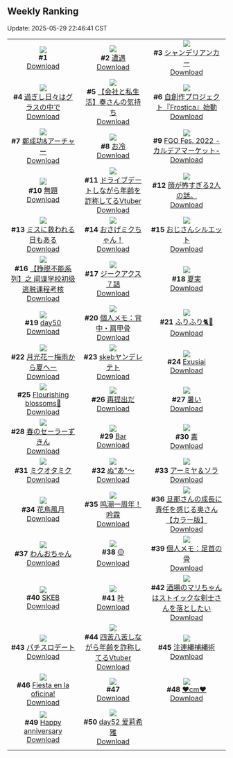 ## Weekly Ranking
Update: 2025-05-29 22:46:41 CST

|      |      |      |
| :----: | :----: | :----: |
| ![](https://s.pximg.net/common/images/limit_unviewable_s.png)<br>**#1** [](https://www.pixiv.net/artworks/130762672)<br>[Download](https://s.pximg.net/common/images/limit_unviewable_s.png) | ![](https://i.pixiv.re/c/240x480/img-master/img/2025/05/22/00/00/04/130665442_p0_master1200.jpg)<br>**#2** [遭遇](https://www.pixiv.net/artworks/130665442)<br>[Download](https://i.pixiv.re/img-original/img/2025/05/22/00/00/04/130665442_p0.png) | ![](https://i.pixiv.re/c/240x480/img-master/img/2025/05/23/07/30/02/130707448_p0_master1200.jpg)<br>**#3** [シャンデリアンカー](https://www.pixiv.net/artworks/130707448)<br>[Download](https://i.pixiv.re/img-original/img/2025/05/23/07/30/02/130707448_p0.jpg) |
| ![](https://i.pixiv.re/c/240x480/img-master/img/2025/05/23/00/00/01/130698461_p0_master1200.jpg)<br>**#4** [過ぎし日々はグラスの中で](https://www.pixiv.net/artworks/130698461)<br>[Download](https://i.pixiv.re/img-original/img/2025/05/23/00/00/01/130698461_p0.png) | ![](https://i.pixiv.re/c/240x480/img-master/img/2025/05/23/12/00/14/130711504_p0_master1200.jpg)<br>**#5** [【会社と私生活】奏さんの気持ち](https://www.pixiv.net/artworks/130711504)<br>[Download](https://i.pixiv.re/img-original/img/2025/05/23/12/00/14/130711504_p0.jpg) | ![](https://i.pixiv.re/c/240x480/img-master/img/2025/05/23/19/56/21/130722248_p0_master1200.jpg)<br>**#6** [自創作プロジェクト『Frostica』始動](https://www.pixiv.net/artworks/130722248)<br>[Download](https://i.pixiv.re/img-original/img/2025/05/23/19/56/21/130722248_p0.jpg) |
| ![](https://i.pixiv.re/c/240x480/img-master/img/2025/05/23/00/00/11/130698538_p0_master1200.jpg)<br>**#7** [鄭成功&アーチャー](https://www.pixiv.net/artworks/130698538)<br>[Download](https://i.pixiv.re/img-original/img/2025/05/23/00/00/11/130698538_p0.jpg) | ![](https://i.pixiv.re/c/240x480/img-master/img/2025/05/22/20/30/02/130690183_p0_master1200.jpg)<br>**#8** [お冷](https://www.pixiv.net/artworks/130690183)<br>[Download](https://i.pixiv.re/img-original/img/2025/05/22/20/30/02/130690183_p0.png) | ![](https://i.pixiv.re/c/240x480/img-master/img/2025/05/23/00/30/05/130699982_p0_master1200.jpg)<br>**#9** [FGO Fes. 2022 -カルデアマーケット-](https://www.pixiv.net/artworks/130699982)<br>[Download](https://i.pixiv.re/img-original/img/2025/05/23/00/30/05/130699982_p0.png) |
| ![](https://i.pixiv.re/c/240x480/img-master/img/2025/05/24/11/24/46/130746416_p0_master1200.jpg)<br>**#10** [無題](https://www.pixiv.net/artworks/130746416)<br>[Download](https://i.pixiv.re/img-original/img/2025/05/24/11/24/46/130746416_p0.jpg) | ![](https://i.pixiv.re/c/240x480/img-master/img/2025/05/23/21/11/07/130725334_p0_master1200.jpg)<br>**#11** [ドライブデートしながら年齢を詐称してるVtuber](https://www.pixiv.net/artworks/130725334)<br>[Download](https://i.pixiv.re/img-original/img/2025/05/23/21/11/07/130725334_p0.png) | ![](https://i.pixiv.re/c/240x480/img-master/img/2025/05/24/12/00/14/130747344_p0_master1200.jpg)<br>**#12** [顔が怖すぎる2人の話。](https://www.pixiv.net/artworks/130747344)<br>[Download](https://i.pixiv.re/img-original/img/2025/05/24/12/00/14/130747344_p0.png) |
| ![](https://i.pixiv.re/c/240x480/img-master/img/2025/05/23/15/28/09/130715316_p0_master1200.jpg)<br>**#13** [ミスに救われる日もある](https://www.pixiv.net/artworks/130715316)<br>[Download](https://i.pixiv.re/img-original/img/2025/05/23/15/28/09/130715316_p0.jpg) | ![](https://i.pixiv.re/c/240x480/img-master/img/2025/05/24/18/24/45/130757668_p0_master1200.jpg)<br>**#14** [おさげミクちゃん！](https://www.pixiv.net/artworks/130757668)<br>[Download](https://i.pixiv.re/img-original/img/2025/05/24/18/24/45/130757668_p0.png) | ![](https://i.pixiv.re/c/240x480/img-master/img/2025/05/22/16/01/36/130682820_p0_master1200.jpg)<br>**#15** [おじさんシルエット](https://www.pixiv.net/artworks/130682820)<br>[Download](https://i.pixiv.re/img-original/img/2025/05/22/16/01/36/130682820_p0.jpg) |
| ![](https://i.pixiv.re/c/240x480/img-master/img/2025/05/23/04/25/25/130704873_p0_master1200.jpg)<br>**#16** [【挣脱不能系列】之 间谍学校初级逃脱课程考核](https://www.pixiv.net/artworks/130704873)<br>[Download](https://i.pixiv.re/img-original/img/2025/05/23/04/25/25/130704873_p0.jpg) | ![](https://i.pixiv.re/c/240x480/img-master/img/2025/05/23/19/02/25/130720577_p0_master1200.jpg)<br>**#17** [ジークアクス ７話](https://www.pixiv.net/artworks/130720577)<br>[Download](https://i.pixiv.re/img-original/img/2025/05/23/19/02/25/130720577_p0.jpg) | ![](https://i.pixiv.re/c/240x480/img-master/img/2025/05/22/00/00/14/130665537_p0_master1200.jpg)<br>**#18** [夏実](https://www.pixiv.net/artworks/130665537)<br>[Download](https://i.pixiv.re/img-original/img/2025/05/22/00/00/14/130665537_p0.jpg) |
| ![](https://i.pixiv.re/c/240x480/img-master/img/2025/05/23/00/32/30/130700104_p0_master1200.jpg)<br>**#19** [day50](https://www.pixiv.net/artworks/130700104)<br>[Download](https://i.pixiv.re/img-original/img/2025/05/23/00/32/30/130700104_p0.jpg) | ![](https://i.pixiv.re/c/240x480/img-master/img/2025/05/24/06/00/06/130740477_p0_master1200.jpg)<br>**#20** [個人メモ：背中・肩甲骨](https://www.pixiv.net/artworks/130740477)<br>[Download](https://i.pixiv.re/img-original/img/2025/05/24/06/00/06/130740477_p0.jpg) | ![](https://i.pixiv.re/c/240x480/img-master/img/2025/05/23/10/00/02/130709703_p0_master1200.jpg)<br>**#21** [ふりふり🐈🐾](https://www.pixiv.net/artworks/130709703)<br>[Download](https://i.pixiv.re/img-original/img/2025/05/23/10/00/02/130709703_p0.jpg) |
| ![](https://i.pixiv.re/c/240x480/img-master/img/2025/05/23/19/30/38/130721474_p0_master1200.jpg)<br>**#22** [月光花ー梅雨から夏へー](https://www.pixiv.net/artworks/130721474)<br>[Download](https://i.pixiv.re/img-original/img/2025/05/23/19/30/38/130721474_p0.jpg) | ![](https://i.pixiv.re/c/240x480/img-master/img/2025/05/23/22/59/07/130729690_p0_master1200.jpg)<br>**#23** [skebヤンデレテト](https://www.pixiv.net/artworks/130729690)<br>[Download](https://i.pixiv.re/img-original/img/2025/05/23/22/59/07/130729690_p0.png) | ![](https://i.pixiv.re/c/240x480/img-master/img/2025/05/22/00/00/23/130665595_p0_master1200.jpg)<br>**#24** [Exusiai](https://www.pixiv.net/artworks/130665595)<br>[Download](https://i.pixiv.re/img-original/img/2025/05/22/00/00/23/130665595_p0.jpg) |
| ![](https://i.pixiv.re/c/240x480/img-master/img/2025/05/23/20/30/08/130723599_p0_master1200.jpg)<br>**#25** [Flourishing blossoms🌺](https://www.pixiv.net/artworks/130723599)<br>[Download](https://i.pixiv.re/img-original/img/2025/05/23/20/30/08/130723599_p0.png) | ![](https://i.pixiv.re/c/240x480/img-master/img/2025/05/24/14/14/57/130750704_p0_master1200.jpg)<br>**#26** [再提出だ](https://www.pixiv.net/artworks/130750704)<br>[Download](https://i.pixiv.re/img-original/img/2025/05/24/14/14/57/130750704_p0.jpg) | ![](https://i.pixiv.re/c/240x480/img-master/img/2025/05/23/01/19/57/130701614_p0_master1200.jpg)<br>**#27** [暑い](https://www.pixiv.net/artworks/130701614)<br>[Download](https://i.pixiv.re/img-original/img/2025/05/23/01/19/57/130701614_p0.jpg) |
| ![](https://i.pixiv.re/c/240x480/img-master/img/2025/05/23/00/00/10/130698530_p0_master1200.jpg)<br>**#28** [春のセーラーずきん](https://www.pixiv.net/artworks/130698530)<br>[Download](https://i.pixiv.re/img-original/img/2025/05/23/00/00/10/130698530_p0.jpg) | ![](https://i.pixiv.re/c/240x480/img-master/img/2025/05/23/21/04/29/130725083_p0_master1200.jpg)<br>**#29** [Bar](https://www.pixiv.net/artworks/130725083)<br>[Download](https://i.pixiv.re/img-original/img/2025/05/23/21/04/29/130725083_p0.jpg) | ![](https://i.pixiv.re/c/240x480/img-master/img/2025/05/23/00/00/10/130698525_p0_master1200.jpg)<br>**#30** [毒](https://www.pixiv.net/artworks/130698525)<br>[Download](https://i.pixiv.re/img-original/img/2025/05/23/00/00/10/130698525_p0.png) |
| ![](https://i.pixiv.re/c/240x480/img-master/img/2025/05/23/17/12/32/130717329_p0_master1200.jpg)<br>**#31** [ミクオタミク](https://www.pixiv.net/artworks/130717329)<br>[Download](https://i.pixiv.re/img-original/img/2025/05/23/17/12/32/130717329_p0.jpg) | ![](https://i.pixiv.re/c/240x480/img-master/img/2025/05/23/12/09/47/130711754_p0_master1200.jpg)<br>**#32** [ぬ"あ"〜](https://www.pixiv.net/artworks/130711754)<br>[Download](https://i.pixiv.re/img-original/img/2025/05/23/12/09/47/130711754_p0.png) | ![](https://i.pixiv.re/c/240x480/img-master/img/2025/05/24/00/30/01/130733941_p0_master1200.jpg)<br>**#33** [アーミヤ＆ソラ](https://www.pixiv.net/artworks/130733941)<br>[Download](https://i.pixiv.re/img-original/img/2025/05/24/00/30/01/130733941_p0.jpg) |
| ![](https://i.pixiv.re/c/240x480/img-master/img/2025/05/23/17/36/10/130717840_p0_master1200.jpg)<br>**#34** [花鳥風月](https://www.pixiv.net/artworks/130717840)<br>[Download](https://i.pixiv.re/img-original/img/2025/05/23/17/36/10/130717840_p0.png) | ![](https://i.pixiv.re/c/240x480/img-master/img/2025/05/23/18/05/03/130718815_p0_master1200.jpg)<br>**#35** [鸣潮一周年！吟霖](https://www.pixiv.net/artworks/130718815)<br>[Download](https://i.pixiv.re/img-original/img/2025/05/23/18/05/03/130718815_p0.jpg) | ![](https://i.pixiv.re/c/240x480/img-master/img/2025/05/22/00/00/28/130665624_p0_master1200.jpg)<br>**#36** [旦那さんの成長に責任を感じる奥さん【カラー版】](https://www.pixiv.net/artworks/130665624)<br>[Download](https://i.pixiv.re/img-original/img/2025/05/22/00/00/28/130665624_p0.jpg) |
| ![](https://i.pixiv.re/c/240x480/img-master/img/2025/05/23/19/35/12/130721605_p0_master1200.jpg)<br>**#37** [わんおちゃん](https://www.pixiv.net/artworks/130721605)<br>[Download](https://i.pixiv.re/img-original/img/2025/05/23/19/35/12/130721605_p0.jpg) | ![](https://i.pixiv.re/c/240x480/img-master/img/2025/05/23/18/40/19/130719799_p0_master1200.jpg)<br>**#38** [🟡](https://www.pixiv.net/artworks/130719799)<br>[Download](https://i.pixiv.re/img-original/img/2025/05/23/18/40/19/130719799_p0.jpg) | ![](https://i.pixiv.re/c/240x480/img-master/img/2025/05/22/06/00/05/130673066_p0_master1200.jpg)<br>**#39** [個人メモ：足首の骨](https://www.pixiv.net/artworks/130673066)<br>[Download](https://i.pixiv.re/img-original/img/2025/05/22/06/00/05/130673066_p0.jpg) |
| ![](https://i.pixiv.re/c/240x480/img-master/img/2025/05/23/20/15/03/130723078_p0_master1200.jpg)<br>**#40** [SKEB](https://www.pixiv.net/artworks/130723078)<br>[Download](https://i.pixiv.re/img-original/img/2025/05/23/20/15/03/130723078_p0.jpg) | ![](https://i.pixiv.re/c/240x480/img-master/img/2025/05/22/01/24/34/130668844_p0_master1200.jpg)<br>**#41** [叶](https://www.pixiv.net/artworks/130668844)<br>[Download](https://i.pixiv.re/img-original/img/2025/05/22/01/24/34/130668844_p0.jpg) | ![](https://i.pixiv.re/c/240x480/img-master/img/2025/05/23/20/55/34/130724543_p0_master1200.jpg)<br>**#42** [酒場のマリちゃんはストイックな剣士さんを落としたい](https://www.pixiv.net/artworks/130724543)<br>[Download](https://i.pixiv.re/img-original/img/2025/05/23/20/55/34/130724543_p0.jpg) |
| ![](https://i.pixiv.re/c/240x480/img-master/img/2025/05/22/23/02/49/130696329_p0_master1200.jpg)<br>**#43** [パチスロデート](https://www.pixiv.net/artworks/130696329)<br>[Download](https://i.pixiv.re/img-original/img/2025/05/22/23/02/49/130696329_p0.jpg) | ![](https://i.pixiv.re/c/240x480/img-master/img/2025/05/22/21/22/41/130692257_p0_master1200.jpg)<br>**#44** [四苦八苦しながら年齢を詐称してるVtuber](https://www.pixiv.net/artworks/130692257)<br>[Download](https://i.pixiv.re/img-original/img/2025/05/22/21/22/41/130692257_p0.png) | ![](https://i.pixiv.re/c/240x480/img-master/img/2025/05/23/07/05/20/130707085_p0_master1200.jpg)<br>**#45** [注連縄捕縄術](https://www.pixiv.net/artworks/130707085)<br>[Download](https://i.pixiv.re/img-original/img/2025/05/23/07/05/20/130707085_p0.jpg) |
| ![](https://i.pixiv.re/c/240x480/img-master/img/2025/05/22/07/10/26/130674163_p0_master1200.jpg)<br>**#46** [Fiesta en la oficina!](https://www.pixiv.net/artworks/130674163)<br>[Download](https://i.pixiv.re/img-original/img/2025/05/22/07/10/26/130674163_p0.jpg) | ![](https://s.pximg.net/common/images/limit_unviewable_s.png)<br>**#47** [](https://www.pixiv.net/artworks/130729987)<br>[Download](https://s.pximg.net/common/images/limit_unviewable_s.png) | ![](https://i.pixiv.re/c/240x480/img-master/img/2025/05/23/20/46/02/130724196_p0_master1200.jpg)<br>**#48** [❤️cm❤️](https://www.pixiv.net/artworks/130724196)<br>[Download](https://i.pixiv.re/img-original/img/2025/05/23/20/46/02/130724196_p0.png) |
| ![](https://i.pixiv.re/c/240x480/img-master/img/2025/05/24/00/00/12/130732257_p0_master1200.jpg)<br>**#49** [Happy anniversary](https://www.pixiv.net/artworks/130732257)<br>[Download](https://i.pixiv.re/img-original/img/2025/05/24/00/00/12/130732257_p0.jpg) | ![](https://i.pixiv.re/c/240x480/img-master/img/2025/05/22/19/00/43/130687284_p0_master1200.jpg)<br>**#50** [day52 爱莉希雅](https://www.pixiv.net/artworks/130687284)<br>[Download](https://i.pixiv.re/img-original/img/2025/05/22/19/00/43/130687284_p0.jpg) |
|      |
